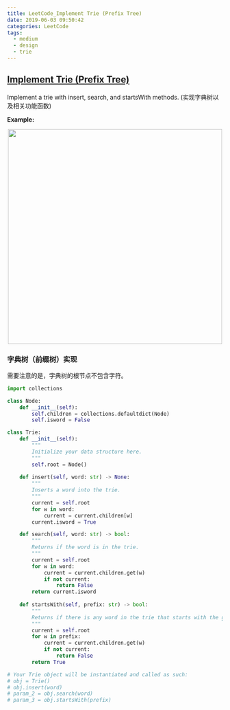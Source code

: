 ```yaml
---
title: LeetCode_Implement Trie (Prefix Tree)
date: 2019-06-03 09:50:42
categories: LeetCode
tags: 
  - medium
  - design
  - trie
---
```


## [Implement Trie (Prefix Tree)](https://leetcode.com/problems/implement-trie-prefix-tree/)

Implement a trie with insert, search, and startsWith methods.
(实现字典树以及相关功能函数)

<!--more-->

**Example:** 

<div align=center>
	<img src="/images/leetcode_28.png" width = "500" align=center/>
</div>


### 字典树（前缀树）实现
需要注意的是，字典树的根节点不包含字符。

```python
import collections

class Node:
    def __init__(self):
        self.children = collections.defaultdict(Node)
        self.isword = False

class Trie:
    def __init__(self):
        """
        Initialize your data structure here.
        """
        self.root = Node()
        
    def insert(self, word: str) -> None:
        """
        Inserts a word into the trie.
        """
        current = self.root
        for w in word:
            current = current.children[w]
        current.isword = True

    def search(self, word: str) -> bool:
        """
        Returns if the word is in the trie.
        """
        current = self.root
        for w in word:
            current = current.children.get(w)
            if not current:
                return False
        return current.isword
        
    def startsWith(self, prefix: str) -> bool:
        """
        Returns if there is any word in the trie that starts with the given prefix.
        """
        current = self.root
        for w in prefix:
            current = current.children.get(w)
            if not current:
                return False
        return True

# Your Trie object will be instantiated and called as such:
# obj = Trie()
# obj.insert(word)
# param_2 = obj.search(word)
# param_3 = obj.startsWith(prefix)
```
